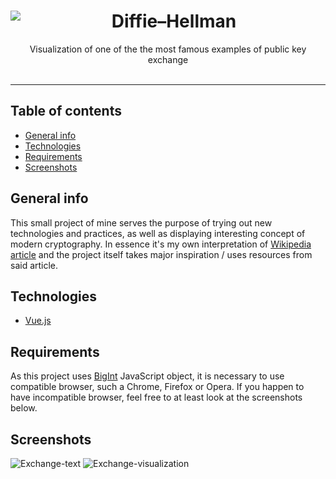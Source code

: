 <center>
<img align="left" src="https://i.imgur.com/rzZ3eQ8.png">
<h1>Diffie–Hellman</h1>
Visualization of one of the the most famous examples of public key exchange
</center>
</br>

---

## Table of contents

- [General info](#general-info)
- [Technologies](#technologies)
- [Requirements](#requirements)
- [Screenshots](#screenshots)

## General info

This small project of mine serves the purpose of trying out new technologies and practices, as well as displaying interesting concept of modern cryptography. In essence it's my own interpretation of [Wikipedia article](https://en.wikipedia.org/wiki/Diffie%E2%80%93Hellman_key_exchange) and the project itself takes major inspiration / uses resources from said article.

## Technologies

- [Vue.js](https://vuejs.org/)

## Requirements

As this project uses [BigInt](https://developer.mozilla.org/en-US/docs/Web/JavaScript/Reference/Global_Objects/BigInt) JavaScript object, it is necessary to use compatible browser, such a Chrome, Firefox or Opera. If you happen to have incompatible browser, feel free to at least look at the screenshots below.

## Screenshots

![Exchange-text](https://i.imgur.com/luowHua.png)
![Exchange-visualization](https://i.imgur.com/eYayfRD.png)
